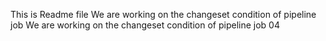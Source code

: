 This is Readme file
We are working on the changeset condition of pipeline job
We are working on the changeset condition of pipeline job 04
